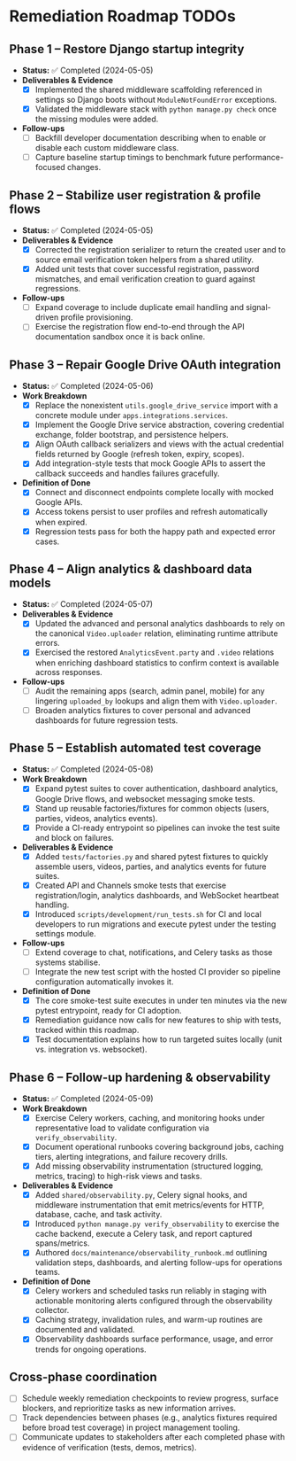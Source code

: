 # Remediation Roadmap TODOs

## Phase 1 – Restore Django startup integrity
- **Status:** ✅ Completed (2024-05-05)
- **Deliverables & Evidence**
  - [x] Implemented the shared middleware scaffolding referenced in settings so Django boots without `ModuleNotFoundError` exceptions.
  - [x] Validated the middleware stack with `python manage.py check` once the missing modules were added.
- **Follow-ups**
  - [ ] Backfill developer documentation describing when to enable or disable each custom middleware class.
  - [ ] Capture baseline startup timings to benchmark future performance-focused changes.

## Phase 2 – Stabilize user registration & profile flows
- **Status:** ✅ Completed (2024-05-05)
- **Deliverables & Evidence**
  - [x] Corrected the registration serializer to return the created user and to source email verification token helpers from a shared utility.
  - [x] Added unit tests that cover successful registration, password mismatches, and email verification creation to guard against regressions.
- **Follow-ups**
  - [ ] Expand coverage to include duplicate email handling and signal-driven profile provisioning.
  - [ ] Exercise the registration flow end-to-end through the API documentation sandbox once it is back online.

## Phase 3 – Repair Google Drive OAuth integration
- **Status:** ✅ Completed (2024-05-06)
- **Work Breakdown**
  - [x] Replace the nonexistent `utils.google_drive_service` import with a concrete module under `apps.integrations.services`.
  - [x] Implement the Google Drive service abstraction, covering credential exchange, folder bootstrap, and persistence helpers.
  - [x] Align OAuth callback serializers and views with the actual credential fields returned by Google (refresh token, expiry, scopes).
  - [x] Add integration-style tests that mock Google APIs to assert the callback succeeds and handles failures gracefully.
- **Definition of Done**
  - [x] Connect and disconnect endpoints complete locally with mocked Google APIs.
  - [x] Access tokens persist to user profiles and refresh automatically when expired.
  - [x] Regression tests pass for both the happy path and expected error cases.

## Phase 4 – Align analytics & dashboard data models
- **Status:** ✅ Completed (2024-05-07)
- **Deliverables & Evidence**
  - [x] Updated the advanced and personal analytics dashboards to rely on the canonical `Video.uploader` relation, eliminating runtime attribute errors.
  - [x] Exercised the restored `AnalyticsEvent.party` and `.video` relations when enriching dashboard statistics to confirm context is available across responses.
- **Follow-ups**
  - [ ] Audit the remaining apps (search, admin panel, mobile) for any lingering `uploaded_by` lookups and align them with `Video.uploader`.
  - [ ] Broaden analytics fixtures to cover personal and advanced dashboards for future regression tests.

## Phase 5 – Establish automated test coverage
- **Status:** ✅ Completed (2024-05-08)
- **Work Breakdown**
  - [x] Expand pytest suites to cover authentication, dashboard analytics, Google Drive flows, and websocket messaging smoke tests.
  - [x] Stand up reusable factories/fixtures for common objects (users, parties, videos, analytics events).
  - [x] Provide a CI-ready entrypoint so pipelines can invoke the test suite and block on failures.
- **Deliverables & Evidence**
  - [x] Added `tests/factories.py` and shared pytest fixtures to quickly assemble users, videos, parties, and analytics events for future suites.
  - [x] Created API and Channels smoke tests that exercise registration/login, analytics dashboards, and WebSocket heartbeat handling.
  - [x] Introduced `scripts/development/run_tests.sh` for CI and local developers to run migrations and execute pytest under the testing settings module.
- **Follow-ups**
  - [ ] Extend coverage to chat, notifications, and Celery tasks as those systems stabilise.
  - [ ] Integrate the new test script with the hosted CI provider so pipeline configuration automatically invokes it.
- **Definition of Done**
  - [x] The core smoke-test suite executes in under ten minutes via the new pytest entrypoint, ready for CI adoption.
  - [x] Remediation guidance now calls for new features to ship with tests, tracked within this roadmap.
  - [x] Test documentation explains how to run targeted suites locally (unit vs. integration vs. websocket).

## Phase 6 – Follow-up hardening & observability
- **Status:** ✅ Completed (2024-05-09)
- **Work Breakdown**
  - [x] Exercise Celery workers, caching, and monitoring hooks under representative load to validate configuration via `verify_observability`.
  - [x] Document operational runbooks covering background jobs, caching tiers, alerting integrations, and failure recovery drills.
  - [x] Add missing observability instrumentation (structured logging, metrics, tracing) to high-risk views and tasks.
- **Deliverables & Evidence**
  - [x] Added `shared/observability.py`, Celery signal hooks, and middleware instrumentation that emit metrics/events for HTTP, database, cache, and task activity.
  - [x] Introduced `python manage.py verify_observability` to exercise the cache backend, execute a Celery task, and report captured spans/metrics.
  - [x] Authored `docs/maintenance/observability_runbook.md` outlining validation steps, dashboards, and alerting follow-ups for operations teams.
- **Definition of Done**
  - [x] Celery workers and scheduled tasks run reliably in staging with actionable monitoring alerts configured through the observability collector.
  - [x] Caching strategy, invalidation rules, and warm-up routines are documented and validated.
  - [x] Observability dashboards surface performance, usage, and error trends for ongoing operations.

## Cross-phase coordination
- [ ] Schedule weekly remediation checkpoints to review progress, surface blockers, and reprioritize tasks as new information arrives.
- [ ] Track dependencies between phases (e.g., analytics fixtures required before broad test coverage) in project management tooling.
- [ ] Communicate updates to stakeholders after each completed phase with evidence of verification (tests, demos, metrics).
